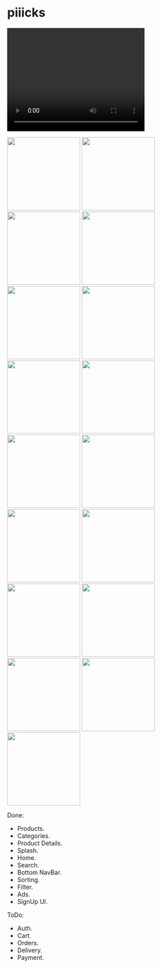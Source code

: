 # piiicks

<video width="320" height="240" controls>
  <source src="https://github.com/mo7amedaliEbaid/piiicks-ecom/blob/3de22c537990b9aa3ecec0a22df667ce6646f77e/screenshots/productdetails.mp4" type="video/mp4">
  Your browser does not support the video tag.
</video>

<p float="left">
   <img src="https://github.com/mo7amedaliEbaid/piiicks-ecom/blob/79eb26bc2d6f8421adb22672850bbeb42c3197ce/screenshots/details.jpg" width="170" />
   <img src="https://github.com/mo7amedaliEbaid/piiicks-ecom/blob/79eb26bc2d6f8421adb22672850bbeb42c3197ce/screenshots/details1.jpg" width="170" />
   <img src="https://github.com/mo7amedaliEbaid/piiicks-ecom/blob/79eb26bc2d6f8421adb22672850bbeb42c3197ce/screenshots/details_photoview.jpg" width="170" />
   <img src="https://github.com/mo7amedaliEbaid/piiicks-ecom/blob/b8c8669117a69cad0aaba88e4561c1e1a9e3d9ca/screenshots/sorting.jpg" width="170" />
   <img src="https://github.com/mo7amedaliEbaid/piiicks-ecom/blob/6c3c05ede0b14553c45f51548b1bbe9aab256064/screenshots/home2.jpg" width="170" />
   <img src="https://github.com/mo7amedaliEbaid/piiicks-ecom/blob/716041927eec8740dbe66fee40ab58c98222acdf/screenshots/Screenshot_20231114_104239.jpg" width="170" />
   <img src="https://github.com/mo7amedaliEbaid/piiicks-ecom/blob/716041927eec8740dbe66fee40ab58c98222acdf/screenshots/Screenshot_20231114_104252.jpg" width="170" />
   <img src="https://github.com/mo7amedaliEbaid/piiicks-ecom/blob/3c774ccfbe06f8e1071543b9d007c21566919e76/screenshots/signup.jpg" width="170" />
   <img src="https://github.com/mo7amedaliEbaid/piiicks-ecom/blob/6c818f1f2abc4d2c08147429355ee3dcac6d9fc6/screenshots/filter.jpg" width="170" />
   <img src="https://github.com/mo7amedaliEbaid/piiicks-ecom/blob/615681d6a96af15e9c3e195cf55ebfce0818192b/screenshots/Screenshot_20231114_042641.jpg" width="170" />
   <img src="https://github.com/mo7amedaliEbaid/piiicks-ecom/blob/8326d9649c8c4743add789348e9c7dd61675f0af/screenshots/home1.jpg" width="170" />
   <img src="https://github.com/mo7amedaliEbaid/piiicks-ecom/blob/615681d6a96af15e9c3e195cf55ebfce0818192b/screenshots/Screenshot_20231114_042651.jpg" width="170" />
   <img src="https://github.com/mo7amedaliEbaid/piiicks-ecom/blob/615681d6a96af15e9c3e195cf55ebfce0818192b/screenshots/Screenshot_20231114_042630.jpg" width="170" />
   <img src="https://github.com/mo7amedaliEbaid/piiicks-ecom/blob/91c8e6d86714f86df0b32ac65ecd9fcad1e155b8/screenshots/search.jpg" width="170" />
   <img src="https://github.com/mo7amedaliEbaid/piiicks-ecom/blob/91c8e6d86714f86df0b32ac65ecd9fcad1e155b8/screenshots/search_noresult.jpg" width="170" />
   <img src="https://github.com/mo7amedaliEbaid/piiicks-ecom/blob/91c8e6d86714f86df0b32ac65ecd9fcad1e155b8/screenshots/searchresult.jpg" width="170" />
   <img src="https://github.com/mo7amedaliEbaid/piiicks-ecom/blob/11ab873ebaaddf20191d1d5d64613947d4461aa4/screenshots/filter1.jpg" width="170" />

</p>

Done:
- Products.
- Categories.
- Product Details.
- Splash.
- Home.
- Search.
- Bottom NavBar.
- Sorting.
- Filter.
- Ads.
- SignUp UI.

ToDo:
- Auth.
- Cart.
- Orders.
- Delivery.
- Payment.
